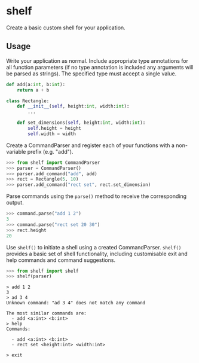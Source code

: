 # shelf

Create a basic custom shell for your application.

## Usage

Write your application as normal. Include appropriate type annotations for all
function parameters (if no type annotation is included any arguments will be
parsed as strings). The specified type must accept a single value. 

```python
def add(a:int, b:int):
    return a + b

class Rectangle:
    def __init__(self, height:int, width:int):
        ...

    def set_dimensions(self, height:int, width:int):
        self.height = height
        self.width = width
```

Create a CommandParser and register each of your functions with a non-variable prefix
(e.g. "add").

```python
>>> from shelf import CommandParser
>>> parser = CommandParser()
>>> parser.add_command("add", add)
>>> rect = Rectangle(5, 10)
>>> parser.add_command("rect set", rect.set_dimension)
```

Parse commands using the `parse()` method to receive the corresponding output.

```python
>>> command.parse("add 1 2")
3
>>> command.parse("rect set 20 30")
>>> rect.height
20
```

Use `shelf()` to initiate a shell using a created CommandParser. `shelf()` provides a basic set of shell functionality, including customisable exit and help commands and command suggestions.

```python
>>> from shelf import shelf
>>> shelf(parser)
```

```
> add 1 2
3
> ad 3 4
Unknown command: "ad 3 4" does not match any command

The most similar commands are:
  - add <a:int> <b:int>
> help
Commands:

  - add <a:int> <b:int>
  - rect set <height:int> <width:int>

> exit 
```
